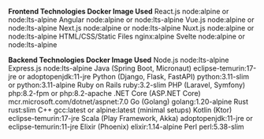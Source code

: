 **Frontend Technologies	       Docker Image Used**
React.js	                 node:alpine or node:lts-alpine
Angular	                     node:alpine or node:lts-alpine
Vue.js	                     node:alpine or node:lts-alpine
Next.js	                     node:alpine or node:lts-alpine
Nuxt.js	                     node:alpine or node:lts-alpine
HTML/CSS/Static Files	     nginx:alpine
Svelte	                     node:alpine or node:lts-alpine


**Backend Technologies	           Docker Image Used**
Node.js                   	       node:lts-alpine
Express.js	                       node:lts-alpine
Java (Spring Boot, Micronaut)	   eclipse-temurin:17-jre or adoptopenjdk:11-jre
Python (Django, Flask, FastAPI)	   python:3.11-slim or python:3.11-alpine
Ruby on Rails	                   ruby:3.2-slim
PHP (Laravel, Symfony)	           php:8.2-fpm or php:8.2-apache
.NET Core (ASP.NET Core)	       mcr.microsoft.com/dotnet/aspnet:7.0
Go (Golang)	                       golang:1.20-alpine
Rust	                           rust:slim
C++	                               gcc:latest or alpine:latest (minimal setups)
Kotlin (Ktor)	                   eclipse-temurin:17-jre
Scala (Play Framework, Akka)	   adoptopenjdk:11-jre or eclipse-temurin:11-jre
Elixir (Phoenix)	               elixir:1.14-alpine
Perl	                           perl:5.38-slim